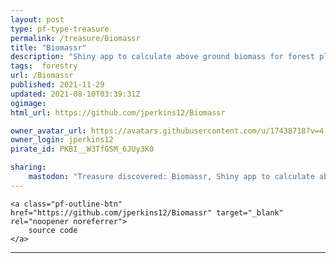 ```yaml
---
layout: post
type: pf-type-treasure
permalink: /treasure/Biomassr
title: "Biomassr"
description: "Shiny app to calculate above ground biomass for forest plots."
tags:  forestry
url: /Biomassr
published: 2021-11-29
updated: 2021-08-10T03:39:31Z
ogimage: 
html_url: https://github.com/jperkins12/Biomassr

owner_avatar_url: https://avatars.githubusercontent.com/u/17438718?v=4
owner_login: jperkins12
pirate_id: PKBI__W3TfGSM_6JUy3K0

sharing:
    mastodon: "Treasure discovered: Biomassr, Shiny app to calculate above ground biomass for forest plots."
---
```


<div class="text-center">
    
    <a class="pf-outline-btn" href="https://github.com/jperkins12/Biomassr" target="_blank" rel="noopener noreferrer">
        source code
    </a>
    
    
</div>





<div class="pf-night-sky-spacer">
    <div id="pf-night-sky" data-stars="4" data-owner="jperkins12" data-repo="Biomassr">
        <div id="pf-open-dialog" class="pf-meta-star pf-star-todo"></div>
        <dialog id="pf-star-dialog">
            Star this Repository to putt a smile on the Developers face.
            <div class="pf-row">
                <div class="pf-grow"></div>
                <div><a class="pf-unterlines" href="https://github.com/jperkins12/Biomassr" target="_blank">VISIT REPOSITORY</a></div>
            </div>
        </dialog>
    </div>
</div>

<hr class="gf-seperator">
